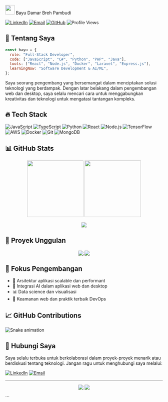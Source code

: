  <img src="https://media.giphy.com/media/v1.Y2lkPTc5MGI3NjExbHIzdnJwNm04ZzZrMGgxbzdueWR5YmIwa2wzYTgybDdxNzR2OG1ndyZlcD12MV9pbnRlcm5hbF9naWZfYnlfaWQmY3Q9cw/hvRJCLFzcasrR4ia7z/giphy.gif" width="30"> Bayu Damar Breh Pambudi

[![LinkedIn](https://img.shields.io/badge/LinkedIn-0077B5?style=for-the-badge&logo=linkedin&logoColor=white)](https://www.linkedin.com/in/bayudamarbr/)
[![Email](https://img.shields.io/badge/Gmail-D14836?style=for-the-badge&logo=gmail&logoColor=white)](mailto:bayudamar802@gmail.com)
[![GitHub](https://img.shields.io/badge/GitHub-100000?style=for-the-badge&logo=github&logoColor=white)](https://github.com/bayudamarbr)
![Profile Views](https://komarev.com/ghpvc/?username=bayudamarbr&style=for-the-badge&color=blueviolet)

## 💫 Tentang Saya

```javascript
const bayu = {
  role: "Full-Stack Developer",
  code: ["JavaScript", "C#", "Python", "PHP", "Java"],
  tools: ["React", "Node.js", "Docker", "Laravel", "Express.js"],
  learningNow: "Software Development & AI/ML",
};
```

Saya seorang pengembang yang bersemangat dalam menciptakan solusi teknologi yang berdampak. Dengan latar belakang dalam pengembangan web dan desktop, saya selalu mencari cara untuk menggabungkan kreativitas dan teknologi untuk mengatasi tantangan kompleks.

## 🔥 Tech Stack

![JavaScript](https://img.shields.io/badge/JavaScript-F7DF1E?style=flat-square&logo=javascript&logoColor=black)
![TypeScript](https://img.shields.io/badge/TypeScript-007ACC?style=flat-square&logo=typescript&logoColor=white)
![Python](https://img.shields.io/badge/Python-3776AB?style=flat-square&logo=python&logoColor=white)
![React](https://img.shields.io/badge/React-20232A?style=flat-square&logo=react&logoColor=61DAFB)
![Node.js](https://img.shields.io/badge/Node.js-43853D?style=flat-square&logo=node.js&logoColor=white)
![TensorFlow](https://img.shields.io/badge/TensorFlow-FF6F00?style=flat-square&logo=tensorflow&logoColor=white)
![AWS](https://img.shields.io/badge/AWS-232F3E?style=flat-square&logo=amazon-aws&logoColor=white)
![Docker](https://img.shields.io/badge/Docker-2496ED?style=flat-square&logo=docker&logoColor=white)
![Git](https://img.shields.io/badge/Git-F05032?style=flat-square&logo=git&logoColor=white)
![MongoDB](https://img.shields.io/badge/MongoDB-4EA94B?style=flat-square&logo=mongodb&logoColor=white)

## 📊 GitHub Stats

<p align="center">
  <img height="180em" src="https://github-readme-stats.vercel.app/api?username=bayudamarbr&show_icons=true&theme=tokyonight&hide_border=true&include_all_commits=true&count_private=true"/>
  <img height="180em" src="https://github-readme-stats.vercel.app/api/top-langs/?username=bayudamarbr&layout=compact&theme=tokyonight&hide_border=true"/>
</p>

<p align="center">
  <img src="https://github-readme-streak-stats.herokuapp.com/?user=bayudamarbr&theme=tokyonight&hide_border=true"/>
</p>

## 🚀 Proyek Unggulan

<div align="center">
  <a href="https://github.com/bayudamarbr/aplikasi-sps">
    <img align="center" src="https://github-readme-stats.vercel.app/api/pin/?username=bayudamarbr&repo=nama_repo_1&theme=tokyonight&hide_border=true" />
  </a>
  <a href="https://github.com/Nutrizen-Capstone">
    <img align="center" src="https://github-readme-stats.vercel.app/api/pin/?username=bayudamarbr&repo=nama_repo_2&theme=tokyonight&hide_border=true" />
  </a>
</div>

## 🌱 Fokus Pengembangan

- 🚀 Arsitektur aplikasi scalable dan performant
- 🤖 Integrasi AI dalam aplikasi web dan desktop
- 📊 Data science dan visualisasi
- 🔐 Keamanan web dan praktik terbaik DevOps

## 📈 GitHub Contributions

![Snake animation](https://github.com/bayudamarbr/bayudamarbr/blob/output/github-contribution-grid-snake.svg)

## 💬 Hubungi Saya

Saya selalu terbuka untuk berkolaborasi dalam proyek-proyek menarik atau berdiskusi tentang teknologi. Jangan ragu untuk menghubungi saya melalui:

[![LinkedIn](https://img.shields.io/badge/Let's_connect_on-LinkedIn-0077B5?style=for-the-badge&logo=linkedin&logoColor=white)](https://www.linkedin.com/in/bayudamarbr/)
[![Email](https://img.shields.io/badge/Kirim_Email-D14836?style=for-the-badge&logo=gmail&logoColor=white)](mailto:bayudamar802@gmail.com)

---

<p align="center">
  <img src="https://forthebadge.com/images/badges/built-with-love.svg"/>
  <img src="https://forthebadge.com/images/badges/powered-by-coffee.svg"/>
</p>
```

